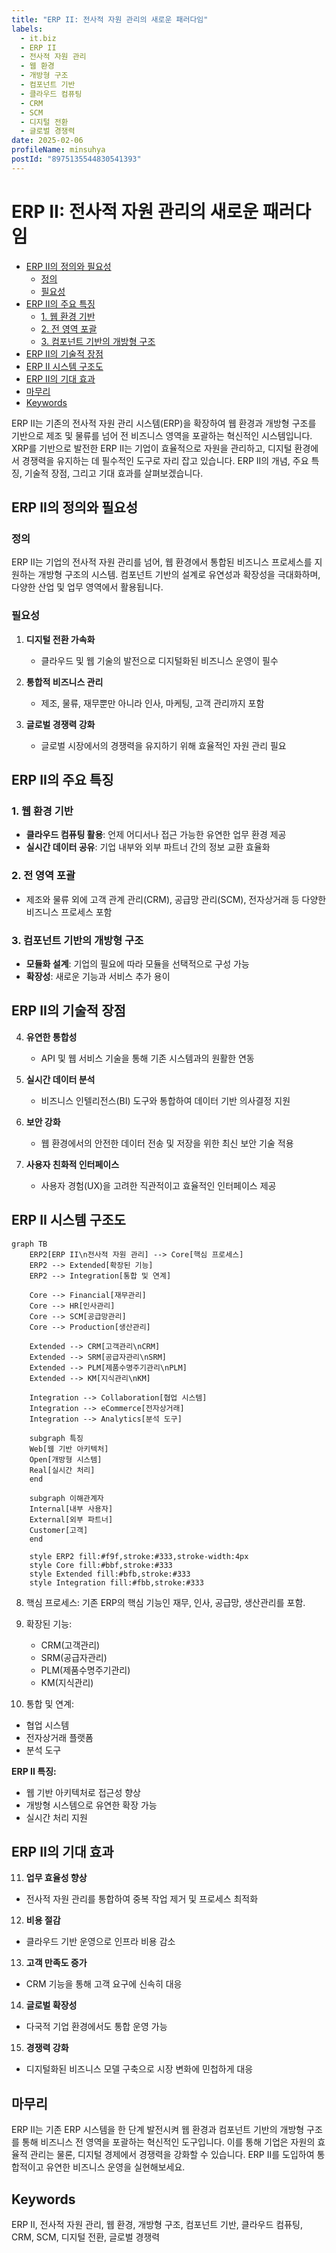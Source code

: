 ```yaml
---
title: "ERP II: 전사적 자원 관리의 새로운 패러다임"
labels:
  - it.biz
  - ERP II
  - 전사적 자원 관리
  - 웹 환경
  - 개방형 구조
  - 컴포넌트 기반
  - 클라우드 컴퓨팅
  - CRM
  - SCM
  - 디지털 전환
  - 글로벌 경쟁력
date: 2025-02-06
profileName: minsuhya
postId: "8975135544830541393"
---
```



# ERP II: 전사적 자원 관리의 새로운 패러다임

<!-- mtoc-start -->

- [ERP II의 정의와 필요성](#erp-ii의-정의와-필요성)
  - [정의](#정의)
  - [필요성](#필요성)
- [ERP II의 주요 특징](#erp-ii의-주요-특징)
  - [1. 웹 환경 기반](#1-웹-환경-기반)
  - [2. 전 영역 포괄](#2-전-영역-포괄)
  - [3. 컴포넌트 기반의 개방형 구조](#3-컴포넌트-기반의-개방형-구조)
- [ERP II의 기술적 장점](#erp-ii의-기술적-장점)
- [ERP II 시스템 구조도](#erp-ii-시스템-구조도)
- [ERP II의 기대 효과](#erp-ii의-기대-효과)
- [마무리](#마무리)
- [Keywords](#keywords)

<!-- mtoc-end -->

ERP II는 기존의 전사적 자원 관리 시스템(ERP)을 확장하여 웹 환경과 개방형 구조를 기반으로 제조 및 물류를 넘어 전 비즈니스 영역을 포괄하는 혁신적인 시스템입니다. XRP를 기반으로 발전한 ERP II는 기업이 효율적으로 자원을 관리하고, 디지털 환경에서 경쟁력을 유지하는 데 필수적인 도구로 자리 잡고 있습니다. ERP II의 개념, 주요 특징, 기술적 장점, 그리고 기대 효과를 살펴보겠습니다.

## ERP II의 정의와 필요성

### 정의

ERP II는 기업의 전사적 자원 관리를 넘어, 웹 환경에서 통합된 비즈니스 프로세스를 지원하는 개방형 구조의 시스템. 컴포넌트 기반의 설계로 유연성과 확장성을 극대화하며, 다양한 산업 및 업무 영역에서 활용됩니다.

### 필요성

1. **디지털 전환 가속화**

   - 클라우드 및 웹 기술의 발전으로 디지털화된 비즈니스 운영이 필수

2. **통합적 비즈니스 관리**

   - 제조, 물류, 재무뿐만 아니라 인사, 마케팅, 고객 관리까지 포함

3. **글로벌 경쟁력 강화**
   - 글로벌 시장에서의 경쟁력을 유지하기 위해 효율적인 자원 관리 필요

## ERP II의 주요 특징

### 1. 웹 환경 기반

- **클라우드 컴퓨팅 활용**: 언제 어디서나 접근 가능한 유연한 업무 환경 제공
- **실시간 데이터 공유**: 기업 내부와 외부 파트너 간의 정보 교환 효율화

### 2. 전 영역 포괄

- 제조와 물류 외에 고객 관계 관리(CRM), 공급망 관리(SCM), 전자상거래 등 다양한 비즈니스 프로세스 포함

### 3. 컴포넌트 기반의 개방형 구조

- **모듈화 설계**: 기업의 필요에 따라 모듈을 선택적으로 구성 가능
- **확장성**: 새로운 기능과 서비스 추가 용이

## ERP II의 기술적 장점

4. **유연한 통합성**

   - API 및 웹 서비스 기술을 통해 기존 시스템과의 원활한 연동

5. **실시간 데이터 분석**

   - 비즈니스 인텔리전스(BI) 도구와 통합하여 데이터 기반 의사결정 지원

6. **보안 강화**

   - 웹 환경에서의 안전한 데이터 전송 및 저장을 위한 최신 보안 기술 적용

7. **사용자 친화적 인터페이스**
   - 사용자 경험(UX)을 고려한 직관적이고 효율적인 인터페이스 제공

## ERP II 시스템 구조도

```mermaid
graph TB
    ERP2[ERP II\n전사적 자원 관리] --> Core[핵심 프로세스]
    ERP2 --> Extended[확장된 기능]
    ERP2 --> Integration[통합 및 연계]

    Core --> Financial[재무관리]
    Core --> HR[인사관리]
    Core --> SCM[공급망관리]
    Core --> Production[생산관리]

    Extended --> CRM[고객관리\nCRM]
    Extended --> SRM[공급자관리\nSRM]
    Extended --> PLM[제품수명주기관리\nPLM]
    Extended --> KM[지식관리\nKM]

    Integration --> Collaboration[협업 시스템]
    Integration --> eCommerce[전자상거래]
    Integration --> Analytics[분석 도구]

    subgraph 특징
    Web[웹 기반 아키텍처]
    Open[개방형 시스템]
    Real[실시간 처리]
    end

    subgraph 이해관계자
    Internal[내부 사용자]
    External[외부 파트너]
    Customer[고객]
    end

    style ERP2 fill:#f9f,stroke:#333,stroke-width:4px
    style Core fill:#bbf,stroke:#333
    style Extended fill:#bfb,stroke:#333
    style Integration fill:#fbb,stroke:#333
```

8. 핵심 프로세스: 기존 ERP의 핵심 기능인 재무, 인사, 공급망, 생산관리를 포함.

9. 확장된 기능:

   - CRM(고객관리)
   - SRM(공급자관리)
   - PLM(제품수명주기관리)
   - KM(지식관리)

10. 통합 및 연계:
   - 협업 시스템
   - 전자상거래 플랫폼
   - 분석 도구

**ERP II 특징:**

- 웹 기반 아키텍처로 접근성 향상
- 개방형 시스템으로 유연한 확장 가능
- 실시간 처리 지원

## ERP II의 기대 효과

11. **업무 효율성 향상**

   - 전사적 자원 관리를 통합하여 중복 작업 제거 및 프로세스 최적화

12. **비용 절감**

   - 클라우드 기반 운영으로 인프라 비용 감소

13. **고객 만족도 증가**

   - CRM 기능을 통해 고객 요구에 신속히 대응

14. **글로벌 확장성**

   - 다국적 기업 환경에서도 통합 운영 가능

15. **경쟁력 강화**
   - 디지털화된 비즈니스 모델 구축으로 시장 변화에 민첩하게 대응

## 마무리

ERP II는 기존 ERP 시스템을 한 단계 발전시켜 웹 환경과 컴포넌트 기반의 개방형 구조를 통해 비즈니스 전 영역을 포괄하는 혁신적인 도구입니다. 이를 통해 기업은 자원의 효율적 관리는 물론, 디지털 경제에서 경쟁력을 강화할 수 있습니다. ERP II를 도입하여 통합적이고 유연한 비즈니스 운영을 실현해보세요.

## Keywords

ERP II, 전사적 자원 관리, 웹 환경, 개방형 구조, 컴포넌트 기반, 클라우드 컴퓨팅, CRM, SCM, 디지털 전환, 글로벌 경쟁력